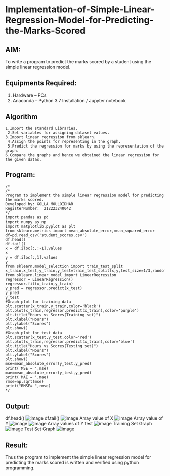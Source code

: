 # Implementation-of-Simple-Linear-Regression-Model-for-Predicting-the-Marks-Scored

## AIM:
To write a program to predict the marks scored by a student using the simple linear regression model.

## Equipments Required:
1. Hardware – PCs
2. Anaconda – Python 3.7 Installation / Jupyter notebook

## Algorithm
```
1.Import the standard Libraries.
 2.Set variables for assigning dataset values.
3.Import linear regression from sklearn.
 4.Assign the points for representing in the graph.
 5.Predict the regression for marks by using the representation of the graph.
6.Compare the graphs and hence we obtained the linear regression for the given datas.
```

## Program:
```
/*
/*
Program to implement the simple linear regression model for predicting the marks scored.
Developed by: GOLLA MOULOIDHAR
RegisterNumber:  212223240042
*/
import pandas as pd
import numpy as np
import matplotlib.pyplot as plt
from sklearn.metrics import mean_absolute_error,mean_squared_error
df=pd.read_csv('student_scores.csv')
df.head()
df.tail()
x = df.iloc[:,:-1].values
x
y = df.iloc[:,1].values
y
from sklearn.model_selection import train_test_split
x_train,x_test,y_train,y_test=train_test_split(x,y,test_size=1/3,random_state=0)
from sklearn.linear_model import LinearRegression
regressor = LinearRegression()
regressor.fit(x_train,y_train)
y_pred = regressor.predict(x_test)
y_pred
y_test
#Graph plot for training data
plt.scatter(x_train,y_train,color='black')
plt.plot(x_train,regressor.predict(x_train),color='purple')
plt.title("Hours vs Scores(Training set)")
plt.xlabel("Hours")
plt.ylabel("Scores")
plt.show()
#Graph plot for test data
plt.scatter(x_test,y_test,color='red')
plt.plot(x_train,regressor.predict(x_train),color='blue')
plt.title("Hours vs Scores(Testing set)")
plt.xlabel("Hours")
plt.ylabel("Scores")
plt.show()
mse=mean_absolute_error(y_test,y_pred)
print('MSE = ',mse)
mae=mean_absolute_error(y_test,y_pred)
print('MAE = ',mae)
rmse=np.sqrt(mse)
print("RMSE= ",rmse)  
*/
```

## Output:
df.head()
![image](https://github.com/user-attachments/assets/66982678-6d70-4f5f-aa7a-bf91439c9845)
df.tail()
![image](https://github.com/user-attachments/assets/f9f5414f-0616-41b0-9084-9e0ec16c936c)
Array value of X
![image](https://github.com/user-attachments/assets/2eb422d9-5419-4133-bbcc-682d17ad3bf3)
Array value of Y
![image](https://github.com/user-attachments/assets/a5c297dd-552c-4dac-96c2-c0bdff464c3c)
![image](https://github.com/user-attachments/assets/3cc49faa-b484-4f4d-bb1f-66a419b1f51f)
Array values of Y test
![image](https://github.com/user-attachments/assets/fc9272f5-37ac-435f-afd9-f736ff9efea3)
Training Set Graph
![image](https://github.com/user-attachments/assets/3993fc04-a4f9-4e1e-b4ff-c162d2ffa236)
Test Set Graph
![image](https://github.com/user-attachments/assets/e36ae6ec-1cc5-4223-a349-3089d876d872)








## Result:
Thus the program to implement the simple linear regression model for predicting the marks scored is written and verified using python programming.
